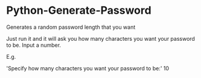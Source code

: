 # Python-Generate-Password
Generates a random password length that you want

Just run it and it will ask you how many characters you want your password to be. Input a number. 

E.g. 

'Specify how many characters you want your password to be:'
10
